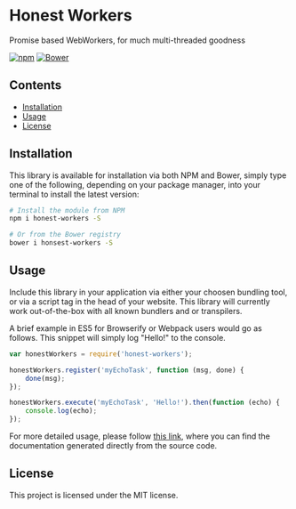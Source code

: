 # Honest Workers
Promise based WebWorkers, for much multi-threaded goodness

[![npm](https://img.shields.io/npm/v/honest-workers.svg?style=flat-square)](https://www.npmjs.com/package/honest-workers) [![Bower](https://img.shields.io/bower/v/honest-workers.svg?style=flat-square)](https://github.com/iainreid820/honest-workers)

## Contents
- [Installation](#installation)
- [Usage](#usage)
- [License](#license)

## Installation
This library is available for installation via both NPM and Bower, simply type one of the following, depending on your package manager, into your terminal to install the latest version:

```bash
# Install the module from NPM
npm i honest-workers -S

# Or from the Bower registry
bower i honsest-workers -S
```

## Usage
Include this library in your application via either your choosen bundling tool, or via a script tag in the head of your website. This library will currently work out-of-the-box with all known bundlers and or transpilers.

A brief example in ES5 for Browserify or Webpack users would go as follows. This snippet will simply log "Hello!" to the console.

```javascript
var honestWorkers = require('honest-workers');

honestWorkers.register('myEchoTask', function (msg, done) {
    done(msg);
});

honestWorkers.execute('myEchoTask', 'Hello!').then(function (echo) {
    console.log(echo);
});
```

For more detailed usage, please follow [this link](https://iainreid820.github.io/honest-workers/), where you can find the documentation generated directly from the source code.

## License
This project is licensed under the MIT license.
